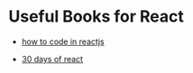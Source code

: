 # Useful Books for React

- [how to code in reactjs](https://github.com/SajadRahimi1/programming-ebooks/blob/main/React/how-to-code-in-reactjs.pdf)

- [30 days of react](https://github.com/SajadRahimi1/programming-ebooks/blob/main/React/30-days-of-react-ebook-fullstackio.pdf)
